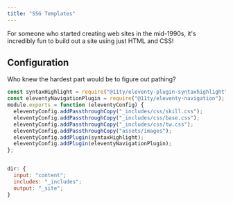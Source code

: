 ```yaml
---
title: "SSG Templates"
---
```


For someone who started creating web sites in the mid-1990s, it's incredibly fun to build out a site using just HTML and CSS!

## Configuration

Who knew the hardest part would be to figure out pathing?

```js
const syntaxHighlight = require("@11ty/eleventy-plugin-syntaxhighlight");
const eleventyNavigationPlugin = require("@11ty/eleventy-navigation");
module.exports = function (eleventyConfig) {
  eleventyConfig.addPassthroughCopy("_includes/css/skill.css");
  eleventyConfig.addPassthroughCopy("_includes/css/base.css");
  eleventyConfig.addPassthroughCopy("_includes/css/tw.css");
  eleventyConfig.addPassthroughCopy("assets/images");
  eleventyConfig.addPlugin(syntaxHighlight);
  eleventyConfig.addPlugin(eleventyNavigationPlugin);
};


dir: {
  input: "content";
  includes: "_includes";
  output: "_site";
}
```
